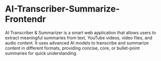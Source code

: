 # AI-Transcriber-Summarize-Frontendr
AI Transcriber &amp; Summarizer is a smart web application that allows users to extract meaningful summaries from text, YouTube videos, video files, and audio content. It uses advanced AI models to transcribe and summarize content in different formats, providing concise, core, or bullet-point summaries for quick understanding.
